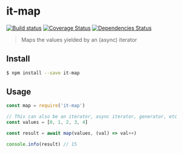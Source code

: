 
# it-map

[![Build status](https://travis-ci.org/achingbrain/it.svg?branch=master)](https://travis-ci.org/achingbrain/it?branch=master) [![Coverage Status](https://coveralls.io/repos/github/achingbrain/it/badge.svg?branch=master)](https://coveralls.io/github/achingbrain/it?branch=master) [![Dependencies Status](https://david-dm.org/achingbrain/it/status.svg?path=packages/it-map)](https://david-dm.org/achingbrain/it?path=packages/it-map)

> Maps the values yielded by an (async) iterator

## Install

```sh
$ npm install --save it-map
```

## Usage

```javascript
const map = require('it-map')

// This can also be an iterator, async iterator, generator, etc
const values = [0, 1, 2, 3, 4]

const result = await map(values, (val) => val++)

console.info(result) // 15
```

